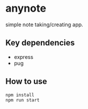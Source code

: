 # anynote
simple note taking/creating app.

## Key dependencies
* express
* pug

## How to use
```
npm install
npm run start
```
